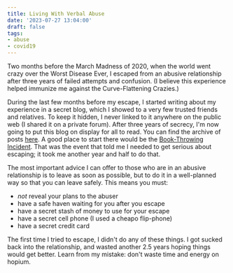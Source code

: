 ```yaml
---
title: Living With Verbal Abuse
date: '2023-07-27 13:04:00'
draft: false
tags:
- abuse
- covid19
---
```


Two months before the March Madness of 2020, when the world went crazy
over the Worst Disease Ever, I escaped from an abusive relationship
after three years of failed attempts and confusion.  (I believe
this experience helped immunize
me against the Curve-Flattening Crazies.)

During the last few months before my escape, I started writing about
my experience in a secret blog, which I
showed to a very few trusted friends and relatives.  To keep it
hidden, I never linked to it anywhere on the public web (I shared
it on a private forum).  After three years
of secrecy, I'm now going
to put this blog on display for all to read.  You can find the archive
of posts [here](https://wordblast.nfshost.com/archive/index.html).
A good place to start there would be the
[Book-Throwing Incident](https://wordblast.nfshost.com/2019/05/31/book-throwing-incident.html).
That was the event that told me I
needed to get serious about escaping;
it took me another year and half to do that.

The most important advice I can offer to those who are in
an abusive relationship is to leave as soon as possible, but
to do it in a well-planned way so that you can leave safely.
This means you must:

* *not* reveal your plans to the abuser
* have a safe haven waiting for you after you escape
* have a secret stash of money to use for your escape
* have a secret cell phone (I used a cheapo flip-phone)
* have a secret credit card

The first time I tried to escape, I didn't do any of these things. I
got sucked back into the relationship, and wasted another 2.5 years
hoping things would get better.  Learn from my mistake: don't waste
time and energy on hopium.
